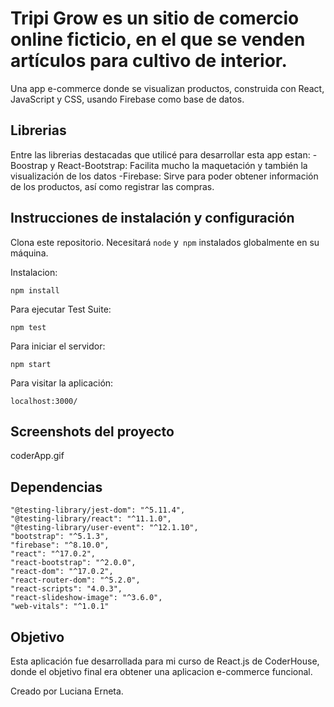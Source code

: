 # Tripi Grow es un sitio de comercio online ficticio, en el que se venden artículos para cultivo de interior. 

Una app e-commerce donde se visualizan productos, construida con React, JavaScript y CSS, usando Firebase como base de datos.
    
## Librerias

Entre las librerias destacadas que utilicé para desarrollar esta app estan:
-Boostrap y React-Bootstrap: Facilita mucho la maquetación y también la visualización de los datos
-Firebase: Sirve para poder obtener información de los productos, así como registrar las compras.

## Instrucciones de instalación y configuración

Clona este repositorio. Necesitará `node` y` npm` instalados globalmente en su máquina.  

Instalacion:

`npm install`  

Para ejecutar Test Suite:  

`npm test`  

Para iniciar el servidor:

`npm start`  

Para visitar la aplicación:

`localhost:3000/`

## Screenshots del proyecto

coderApp.gif

## Dependencias

    "@testing-library/jest-dom": "^5.11.4",
    "@testing-library/react": "^11.1.0",
    "@testing-library/user-event": "^12.1.10",
    "bootstrap": "^5.1.3",
    "firebase": "^8.10.0",
    "react": "^17.0.2",
    "react-bootstrap": "^2.0.0",
    "react-dom": "^17.0.2",
    "react-router-dom": "^5.2.0",
    "react-scripts": "4.0.3",
    "react-slideshow-image": "^3.6.0",
    "web-vitals": "^1.0.1"


## Objetivo

  Esta aplicación fue desarrollada para mi curso de React.js de CoderHouse, donde el objetivo final era obtener una aplicacion e-commerce funcional.


Creado por Luciana Erneta.